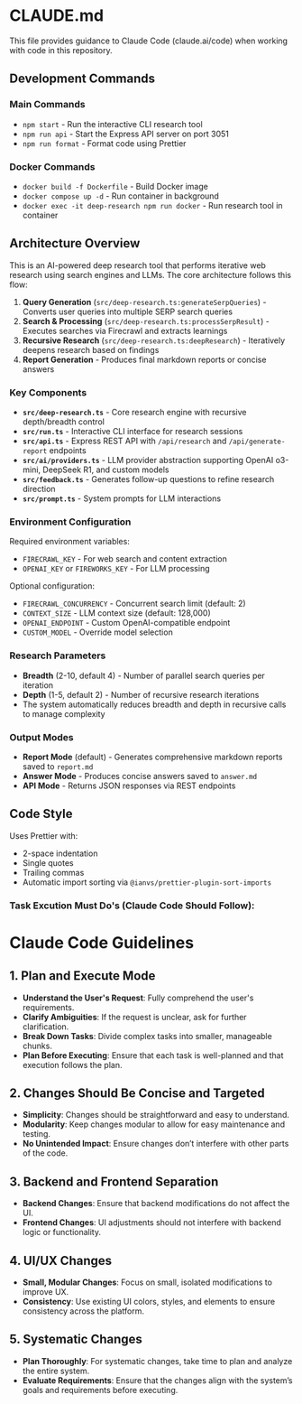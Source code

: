 # CLAUDE.md

This file provides guidance to Claude Code (claude.ai/code) when working with code in this repository.

## Development Commands

### Main Commands
- `npm start` - Run the interactive CLI research tool
- `npm run api` - Start the Express API server on port 3051
- `npm run format` - Format code using Prettier

### Docker Commands
- `docker build -f Dockerfile` - Build Docker image
- `docker compose up -d` - Run container in background
- `docker exec -it deep-research npm run docker` - Run research tool in container

## Architecture Overview

This is an AI-powered deep research tool that performs iterative web research using search engines and LLMs. The core architecture follows this flow:

1. **Query Generation** (`src/deep-research.ts:generateSerpQueries`) - Converts user queries into multiple SERP search queries
2. **Search & Processing** (`src/deep-research.ts:processSerpResult`) - Executes searches via Firecrawl and extracts learnings
3. **Recursive Research** (`src/deep-research.ts:deepResearch`) - Iteratively deepens research based on findings
4. **Report Generation** - Produces final markdown reports or concise answers

### Key Components

- **`src/deep-research.ts`** - Core research engine with recursive depth/breadth control
- **`src/run.ts`** - Interactive CLI interface for research sessions
- **`src/api.ts`** - Express REST API with `/api/research` and `/api/generate-report` endpoints
- **`src/ai/providers.ts`** - LLM provider abstraction supporting OpenAI o3-mini, DeepSeek R1, and custom models
- **`src/feedback.ts`** - Generates follow-up questions to refine research direction
- **`src/prompt.ts`** - System prompts for LLM interactions

### Environment Configuration

Required environment variables:
- `FIRECRAWL_KEY` - For web search and content extraction
- `OPENAI_KEY` or `FIREWORKS_KEY` - For LLM processing

Optional configuration:
- `FIRECRAWL_CONCURRENCY` - Concurrent search limit (default: 2)
- `CONTEXT_SIZE` - LLM context size (default: 128,000)
- `OPENAI_ENDPOINT` - Custom OpenAI-compatible endpoint
- `CUSTOM_MODEL` - Override model selection

### Research Parameters

- **Breadth** (2-10, default 4) - Number of parallel search queries per iteration
- **Depth** (1-5, default 2) - Number of recursive research iterations
- The system automatically reduces breadth and depth in recursive calls to manage complexity

### Output Modes

- **Report Mode** (default) - Generates comprehensive markdown reports saved to `report.md`
- **Answer Mode** - Produces concise answers saved to `answer.md`
- **API Mode** - Returns JSON responses via REST endpoints

## Code Style

Uses Prettier with:
- 2-space indentation
- Single quotes
- Trailing commas
- Automatic import sorting via `@ianvs/prettier-plugin-sort-imports`

### Task Excution Must Do's (Claude Code Should Follow):
# Claude Code Guidelines

## 1. Plan and Execute Mode
- **Understand the User's Request**: Fully comprehend the user's requirements. 
- **Clarify Ambiguities**: If the request is unclear, ask for further clarification.
- **Break Down Tasks**: Divide complex tasks into smaller, manageable chunks.
- **Plan Before Executing**: Ensure that each task is well-planned and that execution follows the plan.

## 2. Changes Should Be Concise and Targeted
- **Simplicity**: Changes should be straightforward and easy to understand.
- **Modularity**: Keep changes modular to allow for easy maintenance and testing.
- **No Unintended Impact**: Ensure changes don’t interfere with other parts of the code.

## 3. Backend and Frontend Separation
- **Backend Changes**: Ensure that backend modifications do not affect the UI.
- **Frontend Changes**: UI adjustments should not interfere with backend logic or functionality.

## 4. UI/UX Changes
- **Small, Modular Changes**: Focus on small, isolated modifications to improve UX.
- **Consistency**: Use existing UI colors, styles, and elements to ensure consistency across the platform.

## 5. Systematic Changes
- **Plan Thoroughly**: For systematic changes, take time to plan and analyze the entire system.
- **Evaluate Requirements**: Ensure that the changes align with the system’s goals and requirements before executing.

